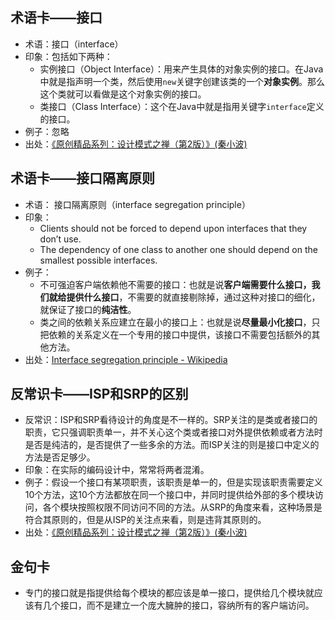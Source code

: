 
## 术语卡——接口
- 术语：接口（interface）
- 印象：包括如下两种：
	- 实例接口（Object Interface）：用来产生具体的对象实例的接口。在Java中就是指声明一个类，然后使用`new`关键字创建该类的一个**对象实例**。那么这个类就可以看做是这个对象实例的接口。
	- 类接口（Class Interface）：这个在Java中就是指用关键字`interface`定义的接口。
- 例子：忽略
- 出处：[《原创精品系列：设计模式之禅（第2版）》(秦小波)][1]

## 术语卡——接口隔离原则
- 术语： 接口隔离原则（interface segregation principle）
- 印象：
	- Clients should not be forced to depend upon interfaces that they don’t use.
	- The dependency of one class to another one should depend on the smallest possible interfaces.
- 例子：
	- 不可强迫客户端依赖他不需要的接口：也就是说**客户端需要什么接口，我们就给提供什么接口**，不需要的就直接剔除掉，通过这种对接口的细化，就保证了接口的**纯洁性**。
	- 类之间的依赖关系应建立在最小的接口上：也就是说**尽量最小化接口**，只把依赖的关系定义在一个专用的接口中提供，该接口不需要包括额外的其他方法。
- 出处：[Interface segregation principle - Wikipedia][2]

## 反常识卡——ISP和SRP的区别
- 反常识：ISP和SRP看待设计的角度是不一样的。SRP关注的是类或者接口的职责，它只强调职责单一，并不关心这个类或者接口对外提供依赖或者方法时是否是纯洁的，是否提供了一些多余的方法。而ISP关注的则是接口中定义的方法是否足够少。
- 印象：在实际的编码设计中，常常将两者混淆。
- 例子：假设一个接口有某项职责，该职责是单一的，但是实现该职责需要定义10个方法，这10个方法都放在同一个接口中，并同时提供给外部的多个模块访问，各个模块按照权限不同访问不同的方法。从SRP的角度来看，这种场景是符合其原则的，但是从ISP的关注点来看，则是违背其原则的。
- 出处：[《原创精品系列：设计模式之禅（第2版）》(秦小波)][3]

## 金句卡
- 专门的接口就是指提供给每个模块的都应该是单一接口，提供给几个模块就应该有几个接口，而不是建立一个庞大臃肿的接口，容纳所有的客户端访问。

[1]:	https://item.jd.com/11414555.html
[2]:	https://en.wikipedia.org/wiki/Interface_segregation_principle
[3]:	https://item.jd.com/11414555.html